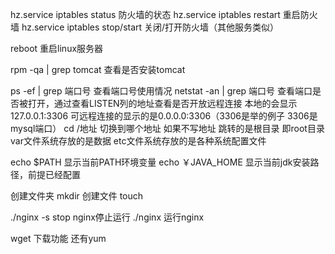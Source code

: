 hz.service iptables status 防火墙的状态
hz.service iptables restart 重启防火墙
hz.service iptables stop/start 关闭/打开防火墙（其他服务类似）

reboot 重启linux服务器

rpm -qa | grep tomcat 查看是否安装tomcat

ps -ef | grep 端口号 查看端口号使用情况
netstat -an | grep 端口号 查看端口是否被打开，通过查看LISTEN列的地址查看是否开放远程连接 本地的会显示 127.0.0.1:3306 可远程连接的显示的是0.0.0.0:3306（3306是举的例子 3306是mysql端口）
cd /地址 切换到哪个地址 如果不写地址 跳转的是根目录 即root目录
var文件系统存放的是数据
etc文件系统存放的是各种系统配置文件


echo $PATH 显示当前PATH环境变量
echo ￥JAVA_HOME 显示当前jdk安装路径，前提已经配置

创建文件夹 mkdir
创建文件 touch

 ./nginx -s stop nginx停止运行
 ./nginx 运行nginx
 

wget 下载功能
还有yum